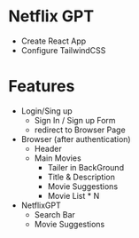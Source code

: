 # Netflix GPT

- Create React App
- Configure TailwindCSS



# Features
- Login/Sing up
    - Sign In / Sign up Form
    - redirect to Browser Page
- Browser (after authentication)
    - Header
    - Main Movies
        - Tailer in BackGround
        - Title & Description
        - Movie Suggestions
        - Movie List * N
- NetflixGPT
    - Search Bar
    - Movie Suggestions